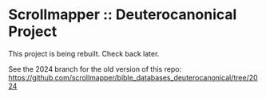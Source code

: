 # Scrollmapper :: Deuterocanonical Project

This project is being rebuilt. Check back later. 

See the 2024 branch for the old version of this repo: https://github.com/scrollmapper/bible_databases_deuterocanonical/tree/2024 